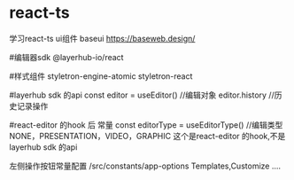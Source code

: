 # react-ts
学习react-ts
ui组件 baseui 
https://baseweb.design/

#编辑器sdk
@layerhub-io/react

#样式组件
styletron-engine-atomic
styletron-react



#layerhub sdk 的api
const editor = useEditor()  //编辑对象
editor.history  //历史记录操作


#react-editor 的hook 后 常量
const editorType = useEditorType() //编辑类型  NONE，PRESENTATION，VIDEO，GRAPHIC   这个是react-editor 的hook,不是layerhub sdk 的api

左侧操作按钮常量配置
/src/constants/app-options  Templates,Customize ....